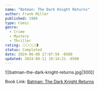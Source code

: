 ```yaml
---
name: "Batman: The Dark Knight Returns"
author: Frank Miller
published: 1986
type: Comic
genre:
  - Crime
  - Mystery
  - Thriller
rating: 🌕🌕🌕🌕🌗
status: Completed
date: 2024-06-08 17:07:59 -0500
updated: 2024-08-11 10:14:21 -0500
---
```


![[batman-the-dark-knight-returns.jpg|300]]

Book Link: [Batman: The Dark Knight Returns](https://www.goodreads.com/book/show/59960.Batman)
